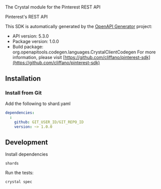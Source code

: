 # 

The Crystal module for the Pinterest REST API

Pinterest's REST API

This SDK is automatically generated by the [OpenAPI Generator](https://openapi-generator.tech) project:

- API version: 5.3.0
- Package version: 1.0.0
- Build package: org.openapitools.codegen.languages.CrystalClientCodegen
For more information, please visit [https://github.com/cliffano/pinterest-sdk](https://github.com/cliffano/pinterest-sdk)

## Installation

### Install from Git

Add the following to shard.yaml

```yaml
dependencies:
  :
    github: GIT_USER_ID/GIT_REPO_ID
    version: ~> 1.0.0
```

## Development

Install dependencies

```shell
shards
```

Run the tests:

```shell
crystal spec
```
